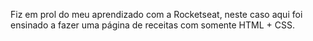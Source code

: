 Fiz em prol do meu aprendizado com a Rocketseat, neste caso aqui foi ensinado a fazer uma página de receitas com somente HTML + CSS.

